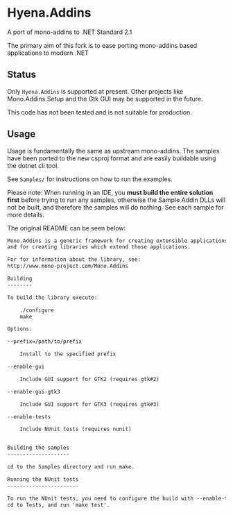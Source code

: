# Hyena.Addins
A port of mono-addins to .NET Standard 2.1

The primary aim of this fork is to ease porting
mono-addins based applications to modern .NET

## Status
Only `Hyena.Addins` is supported at present. Other
projects like Mono.Addins.Setup and the Gtk GUI
may be supported in the future.

This code has not been tested and is not suitable
for production.

## Usage
Usage is fundamentally the same as upstream
mono-addins. The samples have been ported to
the new csproj format and are easily buildable
using the dotnet cli tool.

See `Samples/` for instructions on how to run the examples.

Please note: When running in an IDE, you **must build the
entire solution first** before trying to run any samples,
otherwise the Sample Addin DLLs will not be built, and therefore
the samples will do nothing. See each sample for more details.

The original README can be seen below:

```txt
Mono.Addins is a generic framework for creating extensible applications,
and for creating libraries which extend those applications.

For for information about the library, see:
http://www.mono-project.com/Mono.Addins

Building
--------

To build the library execute:

	./configure
	make

Options:

--prefix=/path/to/prefix

	Install to the specified prefix

--enable-gui

	Include GUI support for GTK2 (requires gtk#2)

--enable-gui-gtk3

	Include GUI support for GTK3 (requires gtk#3)

--enable-tests

	Include NUnit tests (requires nunit)


Building the samples
--------------------

cd to the Samples directory and run make.

Running the NUnit tests
-----------------------

To run the NUnit tests, you need to configure the build with --enable-tests,
cd to Tests, and run 'make test'. 
```

